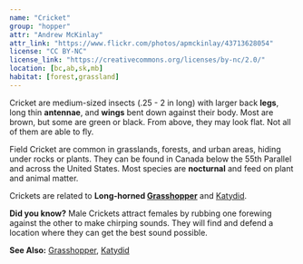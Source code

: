 ```yaml
---
name: "Cricket"
group: "hopper"
attr: "Andrew McKinlay"
attr_link: "https://www.flickr.com/photos/apmckinlay/43713628054"
license: "CC BY-NC"
license_link: "https://creativecommons.org/licenses/by-nc/2.0/"
location: [bc,ab,sk,mb]
habitat: [forest,grassland]
---
```

Cricket are medium-sized insects (.25 - 2 in long) with larger back **legs**, long thin **antennae**, and **wings** bent down against their body. Most are brown, but some are green or black. From above, they may look flat. Not all of them are able to fly.

Field Cricket are common in grasslands, forests, and urban areas, hiding under rocks or plants. They can be found in Canada below the 55th Parallel and across the United States. Most species are **nocturnal** and feed on plant and animal matter.

Crickets are related to **Long-horned [Grasshopper](/insects/grasshop)** and [Katydid](/insects/katydid).

**Did you know?** Male Crickets attract females by rubbing one forewing against the other to make chirping sounds. They will find and defend a location where they can get the best sound possible.

<!-- generated, do not edit -->
**See Also:**
[Grasshopper](/insects/grasshop),
[Katydid](/insects/katydid)
